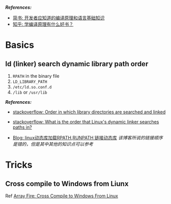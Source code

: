 ***References:***

- [简书: 开发者应知道的编译原理和语言基础知识](https://www.jianshu.com/p/0913993a4c3f)
- [知乎: 学编译原理有什么好书？](https://www.zhihu.com/question/25868417)

# Basics

## ld (linker) search dynamic library path order

1. `RPATH` in the binary file
2. `LD_LIBRARY_PATH`
3. `/etc/ld.so.conf.d`
4. `/lib` or `/usr/lib`

***References:***

- [stackoverflow: Order in which library directories are searched and linked](https://stackoverflow.com/questions/36015224/order-in-which-library-directories-are-searched-and-linked)

- [stackoverflow: What is the order that Linux's dynamic linker searches paths in?](https://unix.stackexchange.com/a/367682)

- [Blog: linux动态库加载RPATH,RUNPATH 链接动态库](https://gotowqj.iteye.com/blog/1926771)
    *该博客所说的链接顺序是错的，但是其中其他的知识点可以参考*

# Tricks

## Cross compile to Windows from Liunx

Ref [Array Fire: Cross Compile to Windows From Linux](https://arrayfire.com/cross-compile-to-windows-from-linux/)